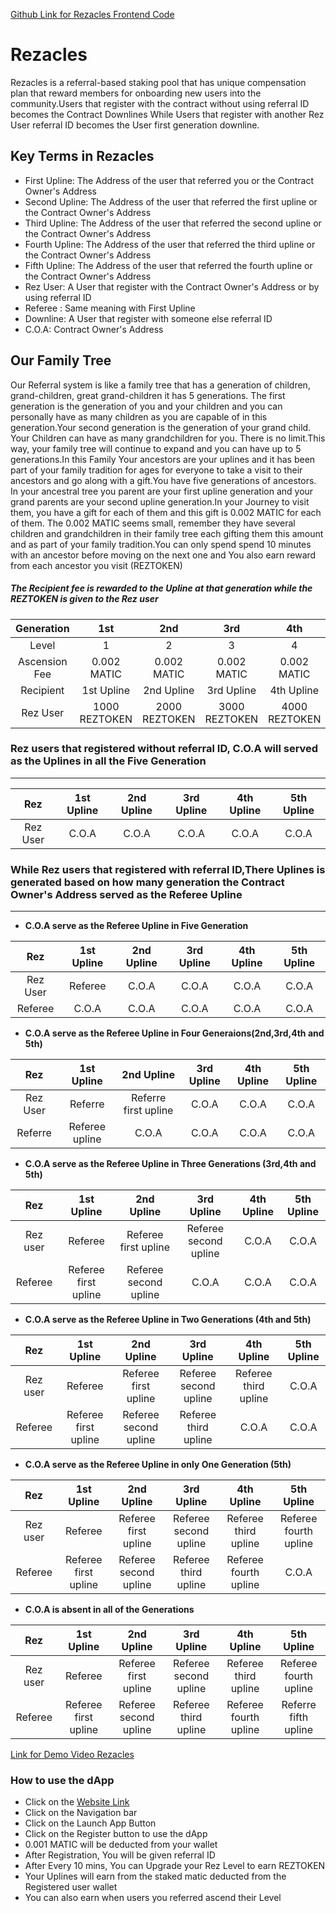 [Github Link for Rezacles Frontend Code ](https://github.com/Abuhaneeph/REZACLES-DAPP-CLIENT)

# Rezacles
Rezacles is a referral-based staking pool that has unique compensation plan that reward members for onboarding new users into the community.Users that register with the contract without using referral ID becomes the Contract Downlines While Users that register with another Rez User referral ID becomes the User first generation downline.

## Key Terms in Rezacles
+ First Upline: The Address of the user that referred you or the Contract Owner's Address
+ Second Upline: The Address of the user that referred the first upline or the Contract Owner's Address
+ Third Upline: The Address of the user that referred the second upline or the Contract Owner's Address
+ Fourth Upline: The Address of the user that referred the third upline or the Contract Owner's Address
+ Fifth Upline: The Address of the user that referred the fourth upline or the Contract Owner's Address
+ Rez User: A User that register with the Contract Owner's Address or by using referral ID
+ Referee : Same meaning with First Upline
+ Downline: A User that register with someone else referral ID
+ C.O.A: Contract Owner's Address
 
 ## Our Family Tree
 Our Referral system is like a family tree that has a generation of children, grand-children, great grand-children it has 5 generations. The first generation is the generation of you and your children and you can personally have as many children as you are capable of in this generation.Your second generation is the generation of your grand child. Your Children can have as many grandchildren for you. There is no limit.This way, your family tree will continue to expand and you can have up to 5 generations.In this Family Your ancestors are your uplines and it has been part of your family tradition for ages for everyone to take a visit to their ancestors and go along with a gift.You have five generations of ancestors. In your ancestral tree you parent are your first upline generation and your grand parents are your second upline generation.In your Journey to visit them, you have a gift for each of them and this gift is 0.002 MATIC for each of them. The 0.002 MATIC seems small, remember they have several children and grandchildren in their family tree each gifting them this amount and as part of your family tradition.You can only spend spend 10 minutes with an ancestor before moving on the next one and You also earn reward from each ancestor you visit (REZTOKEN)

##### The Recipient fee is rewarded to the Upline at that generation while the REZTOKEN is given to the Rez user
 
 Generation | 1st | 2nd | 3rd | 4th | 5th
 :---: | :---: | :---: | :---: | :---: | :---: 
 Level | 1 | 2 |3 |4 |5 
Ascension Fee  | 0.002 MATIC | 0.002 MATIC |0.002 MATIC | 0.002 MATIC | 0.002 MATIC
Recipient | 1st Upline | 2nd Upline | 3rd Upline | 4th Upline | 5th Upline
Rez User | 1000 REZTOKEN | 2000 REZTOKEN | 3000 REZTOKEN | 4000 REZTOKEN | 5000 REZTOKEN
 
 
 
 
 
 ### Rez users that registered without referral ID, C.O.A will served as the Uplines in all the Five Generation

***
Rez  |1st Upline  | 2nd Upline | 3rd Upline | 4th Upline | 5th Upline
:---: | :---: | :---: | :---: | :---: | :---: 
Rez User | C.O.A | C.O.A | C.O.A | C.O.A | C.O.A

 







### While Rez users that registered with referral ID,There Uplines is generated based on how many generation the Contract Owner's Address served as the Referee Upline
***

+ **C.O.A serve as the Referee Upline in Five Generation**

Rez  |1st Upline  | 2nd Upline | 3rd Upline | 4th Upline | 5th Upline
:---: | :---: | :---: | :---: | :---: | :---: 
Rez User | Referee | C.O.A | C.O.A | C.O.A | C.O.A
Referee | C.O.A | C.O.A | C.O.A | C.O.A | C.O.A

+ **C.O.A serve as the Referee Upline in Four Generaions(2nd,3rd,4th and 5th)**

Rez  |1st Upline  | 2nd Upline | 3rd Upline | 4th Upline | 5th Upline
:---: | :---: | :---: | :---: | :---: | :---: 
Rez User | Referre | Referre first upline| C.O.A | C.O.A | C.O.A
Referre | Referee upline  |  C.O.A | C.O.A | C.O.A | C.O.A

+ **C.O.A serve as the Referee Upline in Three Generations (3rd,4th and 5th)**

Rez  |1st Upline  | 2nd Upline | 3rd Upline | 4th Upline | 5th Upline
:---: | :---: | :---: | :---: | :---: | :---: 
Rez user | Referee | Referee first upline | Referee second upline | C.O.A | C.O.A
Referee |Referee first upline | Referee second upline | C.O.A | C.O.A| C.O.A


+ **C.O.A serve as the Referee Upline in Two Generations (4th and 5th)**

Rez  |1st Upline  | 2nd Upline | 3rd Upline | 4th Upline | 5th Upline
:---: | :---: | :---: | :---: | :---: | :---: 
Rez user |  Referee | Referee first upline | Referee second upline | Referee third upline | C.O.A
Referee | Referee first upline | Referee second upline | Referee third upline | C.O.A | C.O.A


+ **C.O.A serve as the Referee Upline in only One Generation (5th)**

Rez  |1st Upline  | 2nd Upline | 3rd Upline | 4th Upline | 5th Upline
:---: | :---: | :---: | :---: | :---: | :---: 
Rez user |  Referee | Referee first upline | Referee second upline | Referee third upline | Referee fourth upline
Referee |  Referee first upline | Referee second upline | Referee third upline | Referee fourth upline | C.O.A


+ **C.O.A is absent in all of the Generations**

Rez  |1st Upline  | 2nd Upline | 3rd Upline | 4th Upline | 5th Upline
:---: | :---: | :---: | :---: | :---: | :---: 
Rez user |Referee | Referee first upline | Referee second upline | Referee third upline | Referee fourth upline
Referee |   Referee first upline | Referee second upline | Referee third upline | Referee fourth upline | Referre fifth upline

[Link for Demo Video Rezacles ](https://vimeo.com/777835382/5ecf31ac52)

### How to use the dApp
+ Click on the [Website Link](https://rezacles-testnet.netlify.app)
+ Click on the Navigation bar
+ Click on the Launch App Button
+ Click on the Register button to use the dApp
+ 0.001 MATIC will be deducted from your wallet
+ After Registration, You will be given referral ID
+ After Every 10 mins, You can Upgrade your Rez Level to earn REZTOKEN
+ Your Uplines will earn from the staked matic deducted from the Registered user wallet
+ You can also earn when users you referred ascend their Level
